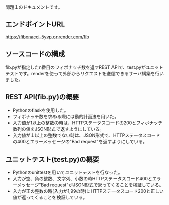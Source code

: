 問題１のドキュメントです。
## エンドポイントURL
https://fibonacci-5yvp.onrender.com/fib
## ソースコードの構成
fib.pyが指定したn番目のフィボナッチ数を返すREST APIで、test.pyがユニットテストです。renderを使って外部からリクエストを送信できるサーバ構築を行いました。
## REST API(fib.py)の概要
* Pythonのflaskを使用した。
* フィボナッチ数を求める際には動的計画法を用いた。
* 入力値が1以上の整数の時は、HTTPステータスコードの200とフィボナッチ数列の値をJSON形式で返すようにしている。
* 入力値が１以上の整数でない時は、JSON形式で、HTTPステータスコードの400とエラーメッセージの"Bad request"を返すようにしている。

## ユニットテスト(test.py)の概要
* Pythonのunittestを用いてユニットテストを行なった。
* 入力が空、負の整数、文字列、小数の時HTTPステータスコード400とエラーメッセージ"Bad request"がJSON形式で返ってくることを検証している。
* 入力が正の整数の時(入力が1,99の時)にHTTPステータスコード200と正しい値が返ってくることを検証している。



